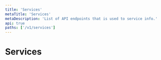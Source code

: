 ```yaml
---
title: 'Services'
metaTitle: 'Services'
metaDescription: 'List of API endpoints that is used to service info.'
api: true
paths: ['/v1/services']
---
```


# Services
